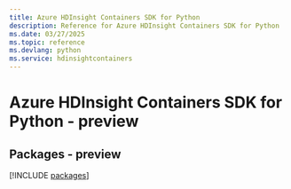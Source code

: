 ```yaml
---
title: Azure HDInsight Containers SDK for Python
description: Reference for Azure HDInsight Containers SDK for Python
ms.date: 03/27/2025
ms.topic: reference
ms.devlang: python
ms.service: hdinsightcontainers
---
```

# Azure HDInsight Containers SDK for Python - preview
## Packages - preview
[!INCLUDE [packages](hdinsight-containers-index.md)]